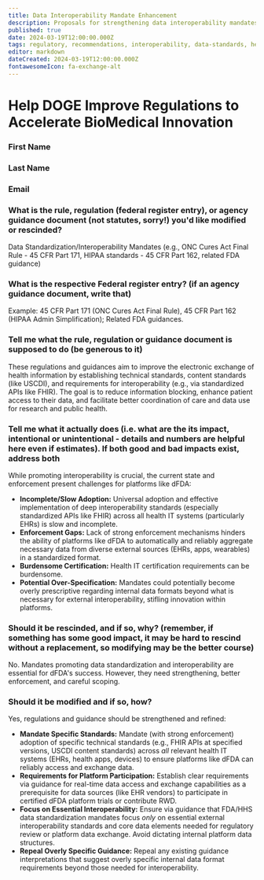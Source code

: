 ```yaml
---
title: Data Interoperability Mandate Enhancement
description: Proposals for strengthening data interoperability mandates to support dFDA platform integration
published: true
date: 2024-03-19T12:00:00.000Z
tags: regulatory, recommendations, interoperability, data-standards, health-data
editor: markdown
dateCreated: 2024-03-19T12:00:00.000Z
fontawesomeIcon: fa-exchange-alt
---
```


# Help DOGE Improve Regulations to Accelerate BioMedical Innovation

### First Name

### Last Name

### Email

### What is the rule, regulation (federal register entry), or agency guidance document (not statutes, sorry!) you'd like modified or rescinded?

Data Standardization/Interoperability Mandates (e.g., ONC Cures Act Final Rule - 45 CFR Part 171, HIPAA standards - 45 CFR Part 162, related FDA guidance)

### What is the respective Federal register entry? (if an agency guidance document, write that)

Example: 45 CFR Part 171 (ONC Cures Act Final Rule), 45 CFR Part 162 (HIPAA Admin Simplification); Related FDA guidances.

### Tell me what the rule, regulation or guidance document is supposed to do (be generous to it)

These regulations and guidances aim to improve the electronic exchange of health information by establishing technical standards, content standards (like USCDI), and requirements for interoperability (e.g., via standardized APIs like FHIR). The goal is to reduce information blocking, enhance patient access to their data, and facilitate better coordination of care and data use for research and public health.

### Tell me what it actually does (i.e. what are the its impact, intentional or unintentional - details and numbers are helpful here even if estimates). If both good and bad impacts exist, address both

While promoting interoperability is crucial, the current state and enforcement present challenges for platforms like dFDA:

* **Incomplete/Slow Adoption:** Universal adoption and effective implementation of deep interoperability standards (especially standardized APIs like FHIR) across all health IT systems (particularly EHRs) is slow and incomplete.
* **Enforcement Gaps:** Lack of strong enforcement mechanisms hinders the ability of platforms like dFDA to automatically and reliably aggregate necessary data from diverse external sources (EHRs, apps, wearables) in a standardized format.
* **Burdensome Certification:** Health IT certification requirements can be burdensome.
* **Potential Over-Specification:** Mandates could potentially become overly prescriptive regarding internal data formats beyond what is necessary for external interoperability, stifling innovation within platforms.

### Should it be rescinded, and if so, why? (remember, if something has some good impact, it may be hard to rescind without a replacement, so modifying may be the better course)

No. Mandates promoting data standardization and interoperability are essential for dFDA's success. However, they need strengthening, better enforcement, and careful scoping.

### Should it be modified and if so, how?

Yes, regulations and guidance should be strengthened and refined:

* **Mandate Specific Standards:** Mandate (with strong enforcement) adoption of specific technical standards (e.g., FHIR APIs at specified versions, USCDI content standards) across *all* relevant health IT systems (EHRs, health apps, devices) to ensure platforms like dFDA can reliably access and exchange data.
* **Requirements for Platform Participation:** Establish clear requirements via guidance for real-time data access and exchange capabilities as a prerequisite for data sources (like EHR vendors) to participate in certified dFDA platform trials or contribute RWD.
* **Focus on Essential Interoperability:** Ensure via guidance that FDA/HHS data standardization mandates focus *only* on essential external interoperability standards and core data elements needed for regulatory review or platform data exchange. Avoid dictating internal platform data structures.
* **Repeal Overly Specific Guidance:** Repeal any existing guidance interpretations that suggest overly specific internal data format requirements beyond those needed for interoperability.
